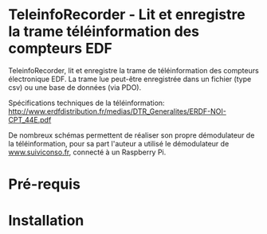 TeleinfoRecorder - Lit et enregistre la trame téléinformation des compteurs EDF
===============================================================================

TeleinfoRecorder, lit et enregistre la trame de téléinformation des compteurs électronique EDF.
La trame lue peut-être enregistrée dans un fichier (type csv) ou une base de données (via PDO).

Spécifications techniques de la téléinformation:
http://www.erdfdistribution.fr/medias/DTR_Generalites/ERDF-NOI-CPT_44E.pdf

De nombreux schémas permettent de réaliser son propre démodulateur de la téléinformation, 
pour sa part l'auteur a utilisé le démodulateur de www.suiviconso.fr, connecté à un Raspberry Pi.

Pré-requis
==========



Installation
============



